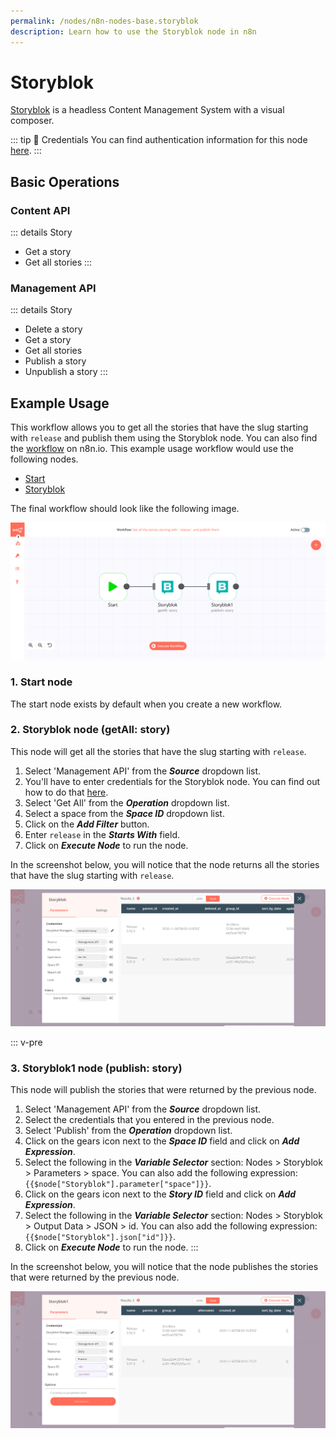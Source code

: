 ```yaml
---
permalink: /nodes/n8n-nodes-base.storyblok
description: Learn how to use the Storyblok node in n8n
---
```


# Storyblok

[Storyblok](https://www.storyblok.com/) is a headless Content Management System with a visual composer.

::: tip 🔑 Credentials
You can find authentication information for this node [here](../../../credentials/Storyblok/README.md).
:::

## Basic Operations

### Content API
::: details Story
- Get a story
- Get all stories
:::

### Management API
::: details Story
- Delete a story
- Get a story
- Get all stories
- Publish a story
- Unpublish a story
:::

## Example Usage

This workflow allows you to get all the stories that have the slug starting with `release` and publish them using the Storyblok node. You can also find the [workflow](https://n8n.io/workflows/768) on n8n.io. This example usage workflow would use the following nodes.
- [Start](../../core-nodes/Start/README.md)
- [Storyblok]()

The final workflow should look like the following image.

![A workflow with the Storyblok node](./workflow.png)

### 1. Start node

The start node exists by default when you create a new workflow.

### 2. Storyblok node (getAll: story)

This node will get all the stories that have the slug starting with `release`. 

1. Select 'Management API' from the ***Source*** dropdown list.
2. You'll have to enter credentials for the Storyblok node. You can find out how to do that [here](../../../credentials/Storyblok/README.md).
3. Select 'Get All' from the ***Operation*** dropdown list.
4. Select a space from the ***Space ID*** dropdown list.
5. Click on the ***Add Filter*** button.
6. Enter `release` in the ***Starts With*** field.
7. Click on ***Execute Node*** to run the node.

In the screenshot below, you will notice that the node returns all the stories that have the slug starting with `release`.

![Using the Storyblok node to get filtered stories](./Storyblok_node.png)


::: v-pre
### 3. Storyblok1 node (publish: story)

This node will publish the stories that were returned by the previous node.

1. Select 'Management API' from the ***Source*** dropdown list.
2. Select the credentials that you entered in the previous node.
3. Select 'Publish' from the ***Operation*** dropdown list.
4. Click on the gears icon next to the ***Space ID*** field and click on ***Add Expression***.
5. Select the following in the ***Variable Selector*** section: Nodes > Storyblok > Parameters > space. You can also add the following expression: `{{$node["Storyblok"].parameter["space"]}}`.
6. Click on the gears icon next to the ***Story ID*** field and click on ***Add Expression***.
7. Select the following in the ***Variable Selector*** section: Nodes > Storyblok > Output Data > JSON > id. You can also add the following expression: `{{$node["Storyblok"].json["id"]}}`.
8. Click on ***Execute Node*** to run the node.
:::

In the screenshot below, you will notice that the node publishes the stories that were returned by the previous node.

![Using the Storyblok node to publish stories](./Storyblok1_node.png)
